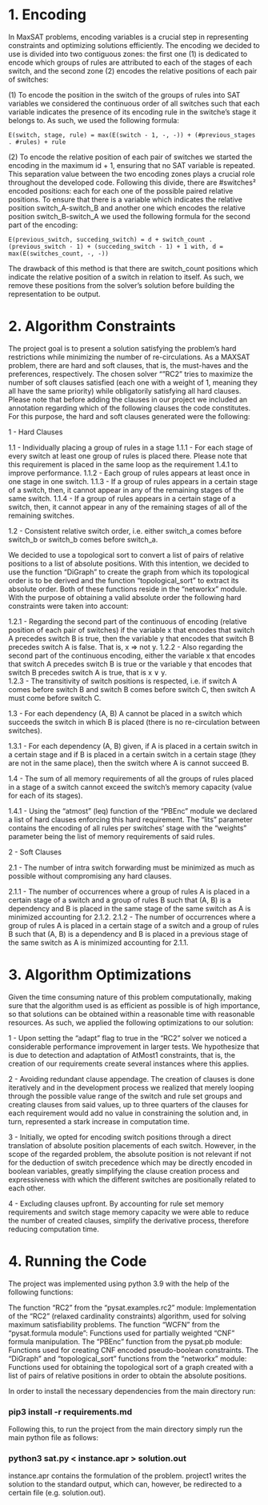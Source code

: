 # 1. Encoding

In MaxSAT problems, encoding variables is a crucial step in representing constraints and optimizing solutions efficiently. The encoding we decided to use is divided into two contiguous zones: the first one (1) is dedicated to encode which groups of rules are attributed to each of the stages of each switch, and the second zone (2) encodes the relative positions of each pair of switches:

(1) To encode the position in the switch of the groups of rules into SAT variables we considered the continuous order of all switches such that each variable indicates the presence of its encoding rule in the switche’s stage it belongs to. As such, we used the following formula:

	E(switch, stage, rule) = max(E(switch - 1, -, -)) + (#previous_stages . #rules) + rule

(2) To encode the relative position of each pair of switches we started the encoding in the maximum id + 1, ensuring that no SAT variable is repeated. This separation value between the two encoding zones plays a crucial role throughout the developed code. Following this divide, there are #switches² encoded positions: each for each one of the possible paired relative positions. To ensure that there is a variable which indicates the relative position switch_A-switch_B and another one which encodes the relative position switch_B-switch_A we used the following formula for the second part of the encoding:

	E(previous_switch, succeding_switch) = d + switch_count . (previous_switch - 1) + (succeding_switch - 1) + 1 with, d = max(E(switches_count, -, -))

The drawback of this method is that there are switch_count positions which indicate the relative position of a switch in relation to itself. As such, we remove these positions from the solver’s solution before building the representation to be output. 

# 2. Algorithm Constraints

The project goal is to present a solution satisfying the problem’s hard restrictions while minimizing the number of re-circulations. As a MAXSAT problem, there are hard and soft clauses, that is, the must-haves and the preferences, respectively. The chosen solver “”RC2” tries to maximize the number of soft clauses satisfied (each one with a weight of 1, meaning they all have the same priority) while obligatorily satisfying all hard clauses. Please note that before adding the clauses in our project we included an annotation regarding which of the following clauses the code constitutes. For this purpose, the hard and soft clauses generated were the following:

1 - Hard Clauses

1.1 - Individually placing a group of rules in a stage
1.1.1 - For each stage of every switch at least one group of rules is placed there. Please note that this requirement is placed in the same loop as the requirement 1.4.1 to improve performance.
1.1.2 - Each group of rules appears at least once in one stage in one switch.
1.1.3 - If a group of rules appears in a certain stage of a switch, then, it cannot appear in any of the remaining stages of the same switch.
1.1.4 - If a group of rules appears in a certain stage of a switch, then, it cannot appear in any of the remaining stages of all of the remaining switches.

1.2 - Consistent relative switch order, i.e. either switch_a comes before switch_b or switch_b comes before switch_a.

We decided to use a topological sort to convert a list of pairs of relative positions to a list of absolute positions. With this intention, we decided to use the function “DiGraph” to create the graph from which its topological order is to be derived and the function “topological_sort” to extract its absolute order. Both of these functions reside in the “networkx” module. With the purpose of obtaining a valid absolute order the following hard constraints were taken into account:

1.2.1 - Regarding the second part of the continuous of encoding (relative position of each pair of switches) if the variable x that encodes that switch A precedes switch B is true, then the variable y that encodes that switch B precedes switch A is false. That is, x ⇒ not y.
1.2.2 - Also regarding the second part of the continuous encoding, either the variable x that encodes that switch A precedes switch B is true or the variable y that encodes that switch B precedes switch A is true, that is x ∨ y.	
1.2.3 - The transitivity of switch positions is respected, i.e. if switch A comes before switch B and switch B comes before switch C, then switch A must come before switch C.

1.3 - For each dependency (A, B) A cannot be placed in a switch which succeeds the switch in which B is placed (there is no re-circulation between switches).

1.3.1 - For each dependency (A, B) given, if A is placed in a certain switch in a certain stage and if B is placed in a certain switch in a certain stage (they are not in the same place), then the switch where A is cannot succeed B.

1.4 - The sum of all memory requirements of all the groups of rules placed in a stage of a switch cannot exceed the switch’s memory capacity (value for each of its stages).

1.4.1 - Using the “atmost” (leq) function of the “PBEnc” module we declared a list of hard clauses enforcing this hard requirement. The “lits” parameter contains the encoding of all rules per switches’ stage with the “weights” parameter being the list of memory requirements of said rules.

2 - Soft Clauses

2.1 - The number of intra switch forwarding must be minimized as much as possible without compromising any hard clauses.

2.1.1 - The number of occurrences where a group of rules A is placed in a certain stage of a switch and a group of rules B such that (A, B) is a dependency and B is placed in the same stage of the same switch as A is minimized accounting for 2.1.2.
2.1.2 - The number of occurrences where a group of rules A is placed in a certain stage of a switch and a group of rules B such that (A, B) is a dependency and B is placed in a previous stage of the same switch as A is minimized accounting for 2.1.1.

# 3. Algorithm Optimizations

Given the time consuming nature of this problem computationally, making sure that the algorithm used is as efficient as possible is of high importance, so that solutions can be obtained within a reasonable time with reasonable resources. As such, we applied the following optimizations to our solution:

1 - Upon setting the “adapt” flag to true in the “RC2” solver we noticed a considerable performance improvement in larger tests. We hypothesize that is due to detection and adaptation of AtMost1 constraints, that is, the creation of our requirements create several instances where this applies.	

2 - Avoiding redundant clause appendage. The creation of clauses is done iteratively and in the development process we realized that merely looping through the possible value range of the switch and rule set groups and creating clauses from said values, up to three quarters of the clauses for each requirement would add no value in constraining the solution and, in turn, represented a stark increase in computation time.

3 - Initially, we opted for encoding switch positions through a direct translation of absolute position placements of each switch. However, in the scope of the regarded problem, the absolute position is not relevant if not for the deduction of switch precedence which may be directly encoded in boolean variables, greatly simplifying the clause creation process and expressiveness with which the different switches are positionally related to each other.

4 - Excluding clauses upfront. By accounting for rule set memory requirements and switch stage memory capacity we were able to reduce the number of created clauses, simplify the derivative process, therefore reducing computation time.

# 4. Running the Code

The project was implemented using python 3.9 with the help of the following functions:

The function “RC2” from the “pysat.examples.rc2” module:
Implementation of the “RC2” (relaxed cardinality constraints) algorithm, used for solving maximum satisfiability problems.
The function “WCFN” from the “pysat.formula module”:
Functions used for partially weighted “CNF” formula manipulation.
The “PBEnc” function from the pysat.pb module:
Functions used for creating CNF encoded pseudo-boolean constraints.
The “DiGraph” and “topological_sort” functions from the “networkx” module:
Functions used for obtaining the topological sort of a graph created with a list of pairs of relative positions in order to obtain the absolute positions.
			
In order to install the necessary dependencies from the main directory run:

### pip3 install -r requirements.md

Following this, to run the project from the main directory simply run the main python file as follows:

### python3 sat.py < instance.apr > solution.out

instance.apr contains the formulation of the problem. 
project1 writes the solution to the standard output, which can, however, be redirected to a certain file (e.g. solution.out).

		



